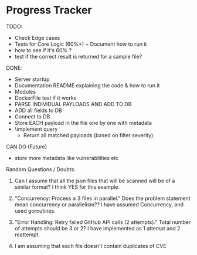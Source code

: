# Progress Tracker

TODO:
- Check Edge cases
- Tests for Core Logic (60%+) + Document how to run it
-   how to see if it's 60% ?
-   test if the correct result is returned for a sample file?

DONE:
- Server startup
- Documentation README explaining the code & how to run it
- Modules
- DockerFile test if it works
- PARSE INDIVIDUAL PAYLOADS AND ADD TO DB
- ADD all fields to DB
- Connect to DB
- Store EACH payload in the file one by one with metadata
- \implement query 
    - Return all matched payloads (based on filter severity)

CAN DO (Future)
- store more metadata like vulnerabilities etc

Random Questions / Doubts:
1. Can I assume that all the json files that will be scanned will be of a similar format? 
    I think YES for this example.

2. "Concurrency: Process ≥ 3 files in parallel."
    Does the problem statement mean concurrency or parallelism??
    I have assumed Concurrency, and used goroutines.

3. "Error Handling: Retry failed GitHub API calls (2 attempts)."
    Total number of attempts should be 3 or 2?
    I have implemented as 1 attempt and 2 reattempt.

4. I am assuming that each file doesn't contain duplicates of CVE